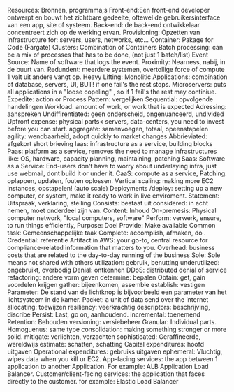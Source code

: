 Resources: Bronnen, programma;s 
Front-end:Een front-end developer ontwerpt en bouwt het zichtbare gedeelte, oftewel de gebruikersinterface van een app, site of systeem.
Back-end: de back-end ontwikkelaar concentreert zich op de werking ervan.
Provisioning: Opzetten van infrastructure for: servers, users, networks, etc...
Container: Pakage for Code   (Fargate)
Clusters: Combination of Containers
Batch processing: can be a mix of processes that has to be done, (not just 1 batch/list)
Event Source: Name of software that logs the event. 
Proximity: Nearness, nabij, in de buurt van. 
Redundent: meerdere systemen, overtollige force of compute  1 valt uit  andere vangt op. 
Heavy Lifting: 
Monolitic Applications: combination of database, servers, UI,  BUT! if one fail's the rest stops. 
Microservers: puts all applications in a "loose copeling" , so if 1 fail's the rest may continiue. 
Expedite: action or Process
Pattern: vergelijken
Sequential: opvolgende handelingen 
Workload: amount of work, or work that is expected
Adressing: aanspreken
Undiffirentiated: geen onderscheid, ongenuanceerd, undivided
Upfront expense: physical parts< servers, data-centers, you need to invest before you can start. 
aggregate: samenvoegen, totaal, opeenstapelen
agility: wendbaarheid, adopt quickly to market changes
Abbrieviated: afgekort short brieving
Iaas: infrastructure as a service, building blocks
Paas: platform as a service,  removes the need to manage infrastructures like: OS, hardware, capacity planning, maintaining, patching
Saas: Software as a Service: End-users don't have to worry about underlaying infra, just use webmail, dont build it or under it. 
CaaS: compute as a service, 
Patching: oplappen, updaten, fouten oplossen. 
Vertical scaling: making more EC2 instances, opstapelen! (auto scale)
Deployments /deploy: setting up a new computer, or system, make it ready to work in live enviroment. 
Statement: Uitspraak, verklaring, stelling
Consists: bestaat uit 
considered: in acht nemen, moet onderdeel zijn van.
Content: Inhoud
On-premesis: Physical computer network, "local computers, software" 
Perform: verwerk, ensure, to run things efficiently, 
Purpose: Doel
Provide: Make available
Common task: Gemeenschappelijke taak
Complete: accomplish, afmaken, do . 
Credential: referentie
Artifact in AWS: your go-to, central resource for compliance-related information that matters to you.
Overhead: business costs that are related to the day-to-day running of the business
Sole: Sole means not shared with others
utilization: gebruik, benutting
underutilized: ongebruikt, overbodig
Denial: ontkennen
DDoS: distributed denial of service 
refactoring: andere vorm geven 
determine: bepalen
Obtain: get, gain voordelen krijgen
gather: bijeenkomen, assemble
establish: vestigen
Parameter: De stand van de lichtknop is bijvoorbeeld een parameter van het lichtsysteem in de kamer.
Packet: a unit of data send over the internet
allocating: toewijzen
resiliency: veerkrachtig
descriptors: beschrijving, discribe
Persist: Last, go on, aanhoudend. 
incremental: toenemend
Retention: Behouden
versioning: versiebeheer
Granular: Individual parts.
Homoguenus: same type
consolidation: making something stronger or more solid.
mitigate: verlichten, verzachten
sophisticated: Geraffineerde, wereldwijs
estimate: schatten, schatting
Capital expenditures: hoofd uitgaven
Operational expenditures: gebruiks uitgaven
ephemeral: Vluchtig, wipes data when you kill ur EC2. 
App-facing services: the app between 1 application to another Application. For example: ALB Application Load Balancer. 
Customer/client-facing services: the application that faces directly to the customer. for example: Elastic Load Balancer
